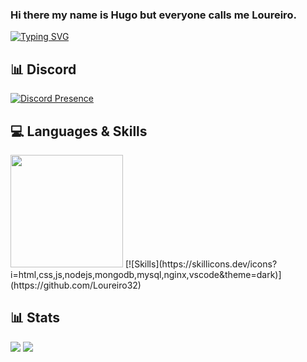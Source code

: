 ### Hi there my name is Hugo but everyone calls me Loureiro.

[![Typing SVG](https://readme-typing-svg.herokuapp.com?duration=7000&lines=Developer)](https://github.com/Loureiro32)

## 📊 Discord
[![Discord Presence](https://lanyard.cnrad.dev/api/359769557637791746)](https://discord.com/users/359769557637791746)


## 💻 Languages & Skills

<img height="180em" src="https://github-readme-stats.vercel.app/api/top-langs/?username=rafaballerini&layout=compact&langs_count=7&theme=dracula"/>
[![Skills](https://skillicons.dev/icons?i=html,css,js,nodejs,mongodb,mysql,nginx,vscode&theme=dark)](https://github.com/Loureiro32)

## 📊 Stats

[![](https://img.shields.io/github/followers/Loureiro17?style=for-the-badge)](https://github.com/Loureiro17)
[![](https://komarev.com/ghpvc/?username=Loureiro32&color=blue&style=for-the-badge)](https://github.com/Loureiro32)
